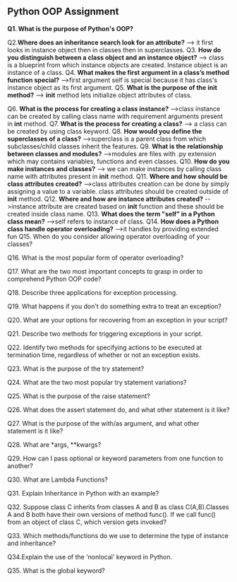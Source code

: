 ## Python OOP Assignment
**Q1. **What is the purpose of Python&#39;s OOP?****

Q2.**Where does an inheritance search look for an attribute?**
--> it first looks in instance object then in classes then in superclasses.
Q3. **How do you distinguish between a class object and an instance object?**
--> class is a blueprint from which instance objects are created. Instance object is an instance of a class.
Q4. **What makes the first argument in a class’s method function special?**
-->first argument self is special because it has class's instance object as its first argument.
Q5. **What is the purpose of the __init__ method?**
--> __init__ method lets initialize object attributes of class.

Q6. **What is the process for creating a class instance?**
-->class instance can be created by calling class name with requirement arguments present in __int__ method.
Q7. **What is the process for creating a class?**
--> a class can be created by using class keyword.
Q8. **How would you define the superclasses of a class?**
-->superclass is a parent class from which subclasses/child classes inherit the features.
Q9. **What is the relationship between classes and modules?**
-->modules are files with .py extension which may contains variables, functions and even classes.
Q10. **How do you make instances and classes?**
--> we can make instances by calling class name with attributes present in __init__ method.
Q11. **Where and how should be class attributes created?**
-->class attributes creation can be done by simply assigning a value to a variable. class attributes should be created outside of __init__ method.
Q12. **Where and how are instance attributes created?**
-->instance attribute are created based on __init__ function and these should be created inside class name.
Q13. **What does the term &quot;self&quot; in a Python class mean?**
-->self refers to instance of class.
Q14. **How does a Python class handle operator overloading?**
-->it handles by providing extended fun
Q15. When do you consider allowing operator overloading of your classes?

Q16. What is the most popular form of operator overloading?

Q17. What are the two most important concepts to grasp in order to comprehend Python OOP code?

Q18. Describe three applications for exception processing.

Q19. What happens if you don&#39;t do something extra to treat an exception?

Q20. What are your options for recovering from an exception in your script?

Q21. Describe two methods for triggering exceptions in your script.

Q22. Identify two methods for specifying actions to be executed at termination time, regardless of
whether or not an exception exists.

Q23. What is the purpose of the try statement?

Q24. What are the two most popular try statement variations?

Q25. What is the purpose of the raise statement?

Q26. What does the assert statement do, and what other statement is it like?

Q27. What is the purpose of the with/as argument, and what other statement is it like?

Q28. What are *args, **kwargs?

Q29. How can I pass optional or keyword parameters from one function to another?

Q30. What are Lambda Functions?

Q31. Explain Inheritance in Python with an example?

Q32. Suppose class C inherits from classes A and B as class C(A,B).Classes A and B both have their own versions of method func(). If we call func() from an object of class C, which version gets invoked?

Q33. Which methods/functions do we use to determine the type of instance and inheritance?

Q34.Explain the use of the 'nonlocal' keyword in Python.

Q35. What is the global keyword?
